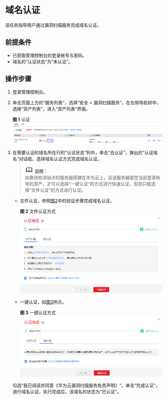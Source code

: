 # 域名认证<a name="vss_01_0054"></a>

该任务指导用户通过漏洞扫描服务完成域名认证。

## 前提条件<a name="section362011861503"></a>

-   已获取管理控制台的登录帐号与密码。
-   域名的“认证状态“为“未认证“。

## 操作步骤<a name="section23756719165737"></a>

1.  登录管理控制台。
2.  单击页面上方的“服务列表“，选择“安全  \>  漏洞扫描服务“，在左侧导航树中，选择“资产列表“，进入“资产列表“界面。

    **图 1**  认证<a name="fig161566152811"></a>  
    ![](figures/认证.png "认证")

3.  在需要认证的域名所在行的“认证状态“列中，单击“去认证“，弹出的“认证域名“对话框，选择域名认证方式完成域名认证。

    >![](public_sys-resources/icon-note.gif) **说明：**   
    >如果待检测站点的服务器搭建在华为云上，且该服务器是您当前登录帐号的资产，才可以选择“一键认证“的方式进行快速认证，否则只能选择“文件认证“的方式进行认证。  

    -   文件认证，参照[图2](#fig118606072511)中的验证步骤完成域名认证。

        **图 2**  文件认证方式<a name="fig118606072511"></a>  
        ![](figures/文件认证方式-0.png "文件认证方式-0")

    -   一键认证，如[图3](#fig188601905252)所示。

        **图 3**  一键认证方式<a name="fig188601905252"></a>  
        ![](figures/一键认证方式-1.png "一键认证方式-1")


    勾选“我已阅读并同意《华为云漏洞扫描服务免责声明》“，单击“完成认证“，进行域名认证，执行完成后，该域名的状态为“已认证“。


